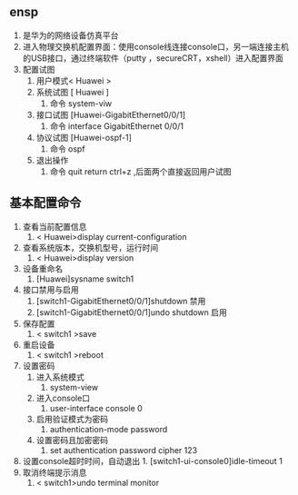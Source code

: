 ## ensp
1. 是华为的网络设备仿真平台
2. 进入物理交换机配置界面：使用console线连接console口，另一端连接主机的USB接口，通过终端软件（putty ，secureCRT，xshell）进入配置界面
3. 配置试图
	1. 用户模式< Huawei > 
	2. 系统试图 [ Huawei ]
		1. 命令 system-viw
	3. 接口试图 [Huawei-GigabitEthernet0/0/1]
		1. 命令 interface GigabitEthernet 0/0/1
	4. 协议试图 [Huawei-ospf-1]
		1. 命令 ospf
	5. 退出操作
		1. 命令 quit  return ctrl+z ,后面两个直接返回用户试图
## 基本配置命令
1. 查看当前配置信息
	1. < Huawei>display current-configuration
2. 查看系统版本，交换机型号，运行时间
	1. < Huawei>display version
3. 设备重命名
	1. [Huawei]sysname switch1
4. 接口禁用与启用
	1. [switch1-GigabitEthernet0/0/1]shutdown 禁用
	2. [switch1-GigabitEthernet0/0/1]undo shutdown  启用
5. 保存配置
	1. < switch1 >save
6. 重启设备
	1. < switch1 >reboot
7. 设置密码
	1. 进入系统模式
		1. system-view
	2. 进入console口
		1. user-interface console 0
	3. 启用验证模式为密码
		1. authentication-mode password
	4. 设置密码且加密密码
		1. set authentication password cipher 123
8. 设置console超时时间，自动退出
		1. [switch1-ui-console0]idle-timeout 1
9. 取消终端提示消息
	1. < switch1>undo terminal monitor 